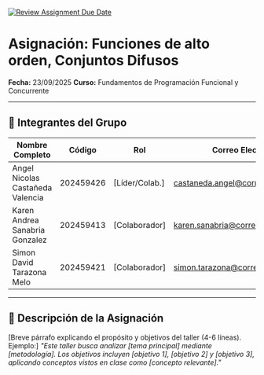 [![Review Assignment Due Date](https://classroom.github.com/assets/deadline-readme-button-22041afd0340ce965d47ae6ef1cefeee28c7c493a6346c4f15d667ab976d596c.svg)](https://classroom.github.com/a/lEw1Qm1j)
# Asignación: Funciones de alto orden, Conjuntos Difusos

**Fecha:** 23/09/2025
**Curso:** Fundamentos de Programación Funcional y Concurrente

---

## 👥 Integrantes del Grupo

| Nombre Completo | Código | Rol            | Correo Electrónico        |
| --------------- | ------ | -------------- | ------------------------- |
| Angel Nicolas Castañeda Valencia  | 202459426 | [Líder/Colab.] | castaneda.angel@correounivalle.edu.co |
| Karen Andrea Sanabria Gonzalez  | 202459413 | [Colaborador]  | karen.sanabria@correounivalle.edu.co |
| Simon David Tarazona Melo  | 202459421| [Colaborador]  | simon.tarazona@correounivalle.edu.co |

---

## 📌 Descripción de la Asignación

[Breve párrafo explicando el propósito y objetivos del taller (4-6 líneas). Ejemplo:]
_"Este taller busca analizar [tema principal] mediante [metodología]. Los objetivos incluyen [objetivo 1], [objetivo 2] y [objetivo 3], aplicando conceptos vistos en clase como [concepto relevante]."_
